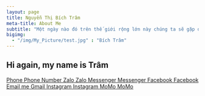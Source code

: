 ```yaml
---
layout: page
title: Nguyễn Thị Bích Trâm
meta-title: About Me
subtitle: "Một ngày nào đó trên thế giới rộng lớn này chúng ta sẽ gặp được một người thuộc về riêng mình."
bigimg:
  - "/img/My_Picture/test.jpg" : "Bích Trâm"
---
```

## Hi again, my name is Trâm

  <a href="tel:{{ site.author.telephone }}" target="_blank" rel="noopener" title="Phone">
    <span class="fa-stack fa-lg" aria-hidden="true">
      <i class="fa fa-circle fa-stack-2x"></i>
      <i class="fa fa-user-plus fa-stack-1x fa-inverse"></i>
    </span>
    <span class="sr-only">Phone</span> Phone Number
  </a>

  <a href="https://zalo.me/{{ site.author.telephone }}" target="_blank" rel="noopener" title="Zalo">
    <span class="fa-stack fa-lg" aria-hidden="true">
      <i class="fa fa-circle fa-stack-2x"></i>
      <i class="fa fa-phone fa-stack-1x fa-inverse"></i>
    </span>
    <span class="sr-only">Zalo</span> Zalo
  </a>

  <a href="https://m.me/{{ site.author.facebook }} " target="_blank" rel="noopener" title="Messenger">
    <span class="fa-stack fa-lg" aria-hidden="true">
      <i class="fa fa-circle fa-stack-2x"></i>
      <i class="fa fa-comments fa-stack-1x fa-inverse"></i>
    </span>
    <span class="sr-only">Messenger</span> Messenger
  </a>

  <a href="https://www.facebook.com/{{ site.author.facebook }}" target="_blank" rel="noopener" title="Facebook">
    <span class="fa-stack fa-lg" aria-hidden="true">
      <i class="fa fa-circle fa-stack-2x"></i>
      <i class="fa fa-facebook fa-stack-1x fa-inverse"></i>
    </span>
    <span class="sr-only">Facebook</span> Facebook
  </a>

  <a href="mailto:{{ site.author.email }}" target="_blank" rel="noopener" title="Email me">
    <span class="fa-stack fa-lg" aria-hidden="true">
      <i class="fa fa-circle fa-stack-2x"></i>
      <i class="fa fa-envelope fa-stack-1x fa-inverse"></i>
    </span>
    <span class="sr-only">Email me</span> Gmail
  </a>

  <a href="https://www.instagram.com/{{ site.author.instagram }}" target="_blank" rel="noopener" title="Instagram">
    <span class="fa-stack fa-lg" aria-hidden="true">
      <i class="fa fa-circle fa-stack-2x"></i>
      <i class="fa fa-instagram fa-stack-1x fa-inverse"></i>
    </span>
    <span class="sr-only">Instagram</span> Instagram
  </a>


  <a href="https://nhantien.momo.vn/{{ site.author.telephone }}" target="_blank" rel="noopener" title="MoMo">
    <span class="fa-stack fa-lg" aria-hidden="true">
      <i class="fa fa-circle fa-stack-2x"></i>
      <i class="fa fa-money fa-stack-1x fa-inverse"></i>
    </span>
  <span class="sr-only">MoMo</span> MoMo
  </a>




 
